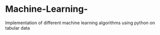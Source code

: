 # Machine-Learning-
Implementation of different machine learning algorithms using python on tabular data
